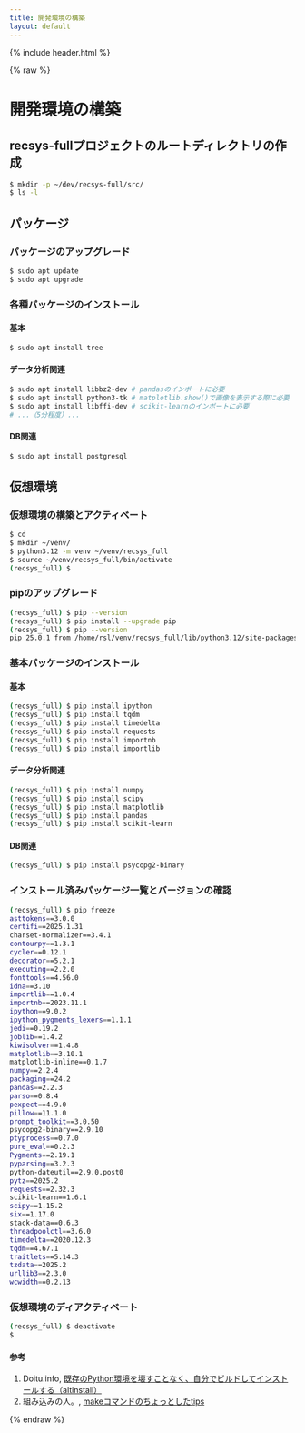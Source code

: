 ```yaml
---
title: 開発環境の構築
layout: default
---
```


{% include header.html %}

{% raw %}

# 開発環境の構築

## recsys-fullプロジェクトのルートディレクトリの作成
```bash
$ mkdir -p ~/dev/recsys-full/src/
$ ls -l
```

## パッケージ

### パッケージのアップグレード
```bash
$ sudo apt update
$ sudo apt upgrade
```

### 各種パッケージのインストール

#### 基本
```bash
$ sudo apt install tree
```

#### データ分析関連
```bash
$ sudo apt install libbz2-dev # pandasのインポートに必要
$ sudo apt install python3-tk # matplotlib.show()で画像を表示する際に必要
$ sudo apt install libffi-dev # scikit-learnのインポートに必要
# ...（5分程度）...
```

#### DB関連
```bash
$ sudo apt install postgresql
```

## 仮想環境

### 仮想環境の構築とアクティベート
```bash
$ cd
$ mkdir ~/venv/
$ python3.12 -m venv ~/venv/recsys_full
$ source ~/venv/recsys_full/bin/activate
(recsys_full) $
```

### pipのアップグレード
```bash
(recsys_full) $ pip --version
(recsys_full) $ pip install --upgrade pip
(recsys_full) $ pip --version
pip 25.0.1 from /home/rsl/venv/recsys_full/lib/python3.12/site-packages/pip (python 3.12)
```

### 基本パッケージのインストール

#### 基本
```bash
(recsys_full) $ pip install ipython
(recsys_full) $ pip install tqdm
(recsys_full) $ pip install timedelta
(recsys_full) $ pip install requests
(recsys_full) $ pip install importnb
(recsys_full) $ pip install importlib
```

#### データ分析関連
```bash
(recsys_full) $ pip install numpy
(recsys_full) $ pip install scipy
(recsys_full) $ pip install matplotlib
(recsys_full) $ pip install pandas
(recsys_full) $ pip install scikit-learn
```

#### DB関連
```bash
(recsys_full) $ pip install psycopg2-binary
```

### インストール済みパッケージ一覧とバージョンの確認
```bash
(recsys_full) $ pip freeze
asttokens==3.0.0
certifi==2025.1.31
charset-normalizer==3.4.1
contourpy==1.3.1
cycler==0.12.1
decorator==5.2.1
executing==2.2.0
fonttools==4.56.0
idna==3.10
importlib==1.0.4
importnb==2023.11.1
ipython==9.0.2
ipython_pygments_lexers==1.1.1
jedi==0.19.2
joblib==1.4.2
kiwisolver==1.4.8
matplotlib==3.10.1
matplotlib-inline==0.1.7
numpy==2.2.4
packaging==24.2
pandas==2.2.3
parso==0.8.4
pexpect==4.9.0
pillow==11.1.0
prompt_toolkit==3.0.50
psycopg2-binary==2.9.10
ptyprocess==0.7.0
pure_eval==0.2.3
Pygments==2.19.1
pyparsing==3.2.3
python-dateutil==2.9.0.post0
pytz==2025.2
requests==2.32.3
scikit-learn==1.6.1
scipy==1.15.2
six==1.17.0
stack-data==0.6.3
threadpoolctl==3.6.0
timedelta==2020.12.3
tqdm==4.67.1
traitlets==5.14.3
tzdata==2025.2
urllib3==2.3.0
wcwidth==0.2.13
```

### 仮想環境のディアクティベート
```bash
(recsys_full) $ deactivate
$
```

#### 参考
1. Doitu.info, [既存のPython環境を壊すことなく、自分でビルドしてインストールする（altinstall）](https://doitu.info/blog/5c45e5ec8dbc7a001af33ce8)
1. 組み込みの人。, [makeコマンドのちょっとしたtips](https://embedded.hatenadiary.org/entry/20090416/p1)

{% endraw %}
